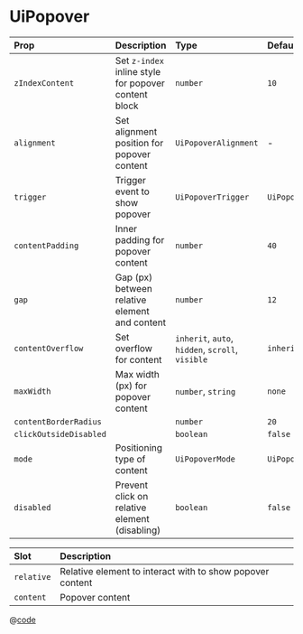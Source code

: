 # UiPopover

| Prop                   | Description                                          | Type                                             | Default                  | Required |
| :--------------------- | :--------------------------------------------------- | :----------------------------------------------- | :----------------------- | :------- |
| `zIndexContent`        | Set `z-index` inline style for popover content block | `number`                                         | `10`                     | `false`  |
| `alignment`            | Set alignment position for popover content           | `UiPopoverAlignment`                             | -                        | `true`   |
| `trigger`              | Trigger event to show popover                        | `UiPopoverTrigger`                               | `UiPopoverTrigger.CLICK` | `false`  |
| `contentPadding`       | Inner padding for popover content                    | `number`                                         | `40`                     | `false`  |
| `gap`                  | Gap (px) between relative element and content        | `number`                                         | `12`                     | `false`  |
| `contentOverflow`      | Set overflow for content                             | `inherit`, `auto`, `hidden`, `scroll`, `visible` | `inherit`                | `false`  |
| `maxWidth`             | Max width (px) for popover content                   | `number`, `string`                               | `none`                   | `false`  |
| `contentBorderRadius`  |                                                      | `number`                                         | `20`                     | `false`  |
| `clickOutsideDisabled` |                                                      | `boolean`                                        | `false`                  | `false`  |
| `mode`                 | Positioning type of content                          | `UiPopoverMode`                                  | `UiPopoverMode.ABSOLUTE` | `false`  |
| `disabled`             | Prevent click on relative element (disabling)        | `boolean`                                        | `false`                  | `false`  |

| Slot       | Description                                               |
| :--------- | :-------------------------------------------------------- |
| `relative` | Relative element to interact with to show popover content |
| `content`  | Popover content                                           |

<DemoUiPopover />

<script setup>
import DemoUiPopover from '~/components/demo/DemoUiPopover.vue';
</script>

@[code](~/components/demo/DemoUiPopover.vue)

<style>
h4 {
    padding-top: 0 !important;
}
</style>
